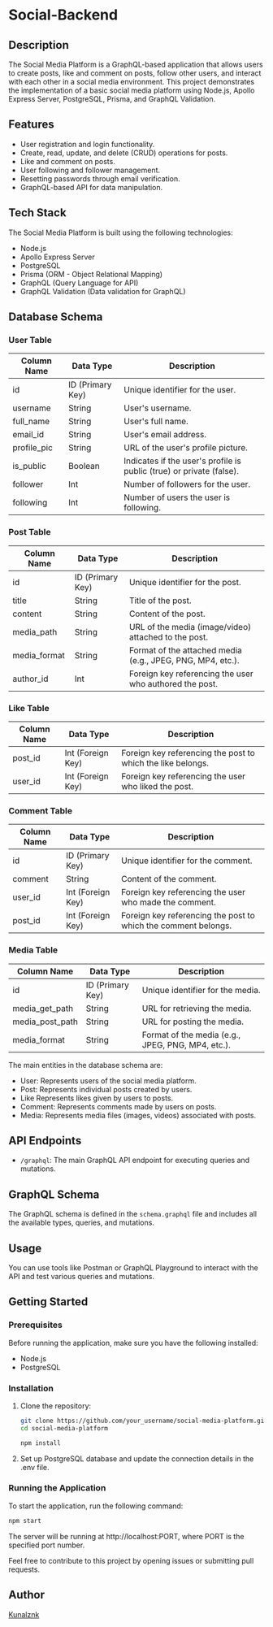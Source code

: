 # Social-Backend

## Description
The Social Media Platform is a GraphQL-based application that allows users to create posts, like and comment on posts, follow other users, and interact with each other in a social media environment. This project demonstrates the implementation of a basic social media platform using Node.js, Apollo Express Server, PostgreSQL, Prisma, and GraphQL Validation.

## Features
- User registration and login functionality.
- Create, read, update, and delete (CRUD) operations for posts.
- Like and comment on posts.
- User following and follower management.
- Resetting passwords through email verification.
- GraphQL-based API for data manipulation.

## Tech Stack
The Social Media Platform is built using the following technologies:

- Node.js
- Apollo Express Server
- PostgreSQL
- Prisma (ORM - Object Relational Mapping)
- GraphQL (Query Language for API)
- GraphQL Validation (Data validation for GraphQL)

## Database Schema

### User Table

| Column Name       | Data Type      | Description                              |
|-------------------|---------------|------------------------------------------|
| id                | ID (Primary Key) | Unique identifier for the user.         |
| username          | String        | User's username.                        |
| full_name         | String        | User's full name.                       |
| email_id          | String        | User's email address.                   |
| profile_pic       | String        | URL of the user's profile picture.      |
| is_public         | Boolean       | Indicates if the user's profile is public (true) or private (false). |
| follower          | Int           | Number of followers for the user.       |
| following         | Int           | Number of users the user is following.  |

### Post Table

| Column Name       | Data Type      | Description                              |
|-------------------|---------------|------------------------------------------|
| id                | ID (Primary Key) | Unique identifier for the post.         |
| title             | String        | Title of the post.                      |
| content           | String        | Content of the post.                    |
| media_path        | String        | URL of the media (image/video) attached to the post. |
| media_format      | String        | Format of the attached media (e.g., JPEG, PNG, MP4, etc.). |
| author_id         | Int           | Foreign key referencing the user who authored the post. |

### Like Table

| Column Name       | Data Type      | Description                              |
|-------------------|---------------|------------------------------------------|
| post_id           | Int (Foreign Key) | Foreign key referencing the post to which the like belongs. |
| user_id           | Int (Foreign Key) | Foreign key referencing the user who liked the post. |

### Comment Table

| Column Name       | Data Type      | Description                              |
|-------------------|---------------|------------------------------------------|
| id                | ID (Primary Key) | Unique identifier for the comment.      |
| comment           | String        | Content of the comment.                 |
| user_id           | Int (Foreign Key) | Foreign key referencing the user who made the comment. |
| post_id           | Int (Foreign Key) | Foreign key referencing the post to which the comment belongs. |

### Media Table

| Column Name       | Data Type      | Description                              |
|-------------------|---------------|------------------------------------------|
| id                | ID (Primary Key) | Unique identifier for the media.        |
| media_get_path    | String        | URL for retrieving the media.           |
| media_post_path   | String        | URL for posting the media.              |
| media_format      | String        | Format of the media (e.g., JPEG, PNG, MP4, etc.). |



The main entities in the database schema are:
- User: Represents users of the social media platform.
- Post: Represents individual posts created by users.
- Like Represents likes given by users to posts.
- Comment: Represents comments made by users on posts.
- Media: Represents media files (images, videos) associated with posts.


## API Endpoints

- `/graphql`: The main GraphQL API endpoint for executing queries and mutations.

## GraphQL Schema

The GraphQL schema is defined in the `schema.graphql` file and includes all the available types, queries, and mutations.

## Usage

You can use tools like Postman or GraphQL Playground to interact with the API and test various queries and mutations.


## Getting Started

### Prerequisites
Before running the application, make sure you have the following installed:
- Node.js
- PostgreSQL

### Installation
1. Clone the repository: 
   ```bash
   git clone https://github.com/your_username/social-media-platform.git
   cd social-media-platform

   npm install
   
2. Set up PostgreSQL database and update the connection details in the .env file.
    
### Running the Application

   To start the application, run the following command:
   ```bash
   npm start
   ```

The server will be running at http://localhost:PORT, where PORT is the specified port number.


Feel free to contribute to this project by opening issues or submitting pull requests.

## Author

[Kunalznk](https://github.com/kunalznk)

